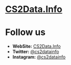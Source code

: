 # [CS2Data.Info](https://CS2Data.Info)


# Follow us
- **WebSite:** [CS2Data.Info](https://CS2Data.Info)
- **Twitter:** [@cs2datainfo](https://x.com/cs2datainfo)
- **Instagram:** [@cs2datainfo](https://instagram.com/cs2datainfo)
